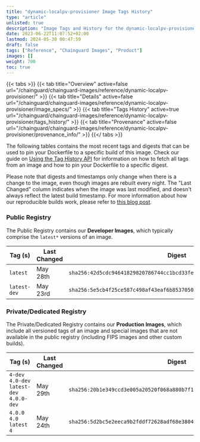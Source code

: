 ```yaml
---
title: "dynamic-localpv-provisioner Image Tags History"
type: "article"
unlisted: true
description: "Image Tags and History for the dynamic-localpv-provisioner Chainguard Image"
date: 2023-06-22T11:07:52+02:00
lastmod: 2024-05-30 00:47:59
draft: false
tags: ["Reference", "Chainguard Images", "Product"]
images: []
weight: 700
toc: true
---
```


{{< tabs >}}
{{< tab title="Overview" active=false url="/chainguard/chainguard-images/reference/dynamic-localpv-provisioner/" >}}
{{< tab title="Details" active=false url="/chainguard/chainguard-images/reference/dynamic-localpv-provisioner/image_specs/" >}}
{{< tab title="Tags History" active=true url="/chainguard/chainguard-images/reference/dynamic-localpv-provisioner/tags_history/" >}}
{{< tab title="Provenance" active=false url="/chainguard/chainguard-images/reference/dynamic-localpv-provisioner/provenance_info/" >}}
{{</ tabs >}}

The following tables contains the most recent tags and digests that can be used to pin your Dockerfile to a specific build of this image. Check our guide on [Using the Tag History API](/chainguard/chainguard-images/using-the-tag-history-api/) for information on how to fetch all tags from an image and how to pin your Dockerfile to a specific digest.

Please note that digests and timestamps only change when there is a change to the image, even though images are rebuilt every night. The "Last Changed" column indicates when the image was last modified, and doesn't always reflect the latest build timestamp. For more information about how our reproducible builds work, please refer to [this blog post](https://www.chainguard.dev/unchained/reproducing-chainguards-reproducible-image-builds).

### Public Registry
The Public Registry contains our **Developer Images**, which typically comprise the `latest*` versions of an image.

| Tag (s)       | Last Changed | Digest                                                                    |
|---------------|--------------|---------------------------------------------------------------------------|
|  `latest`     | May 28th     | `sha256:42d5cdc94641829820786744cc1bcd33fe7c06db373e710450131ac79675290e` |
|  `latest-dev` | May 23rd     | `sha256:5e5cb4f25ce587c498af43eaf6b85370504b37779de296e215ae69ec9e4096ee` |


### Private/Dedicated Registry
The Private/Dedicated Registry contains our **Production Images**, which include all versioned tags of an image and special images that are not available in the public registry (including FIPS images and other custom builds).

| Tag (s)                                     | Last Changed | Digest                                                                    |
|---------------------------------------------|--------------|---------------------------------------------------------------------------|
|  `4-dev` `4.0-dev` `latest-dev` `4.0.0-dev` | May 29th     | `sha256:20b1e349ccd3e005a20520f068a880b7f119dcbb8d24afb53be1ac8eab58999e` |
|  `4.0.0` `4.0` `latest` `4`                 | May 24th     | `sha256:5d2bc5e2eeca9b2fddf72628adf68e3804d2f041bc26af9278c12871cb6a5bff` |

